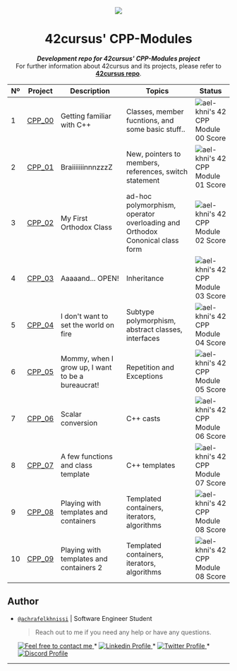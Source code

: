 <p align="center">
  <img src=https://user-images.githubusercontent.com/40824677/149224059-8a1fc9f2-31bc-4335-93b3-6017bf794668.png />
</p>

<h1 align="center">
	42cursus' CPP-Modules
</h1>

<p align="center">
	<b><i>Development repo for 42cursus' CPP-Modules project</i></b><br>
	For further information about 42cursus and its projects, please refer to <a href="https://github.com/achrafelkhnissi/1337/blob/master/42curses/README.md"><b>42cursus repo</b></a>.
</p>

|  Nº | Project | Description | Topics | Status |
|-----|---------|-------------|--------|--------|
|  1  | [CPP_00](https://github.com/achrafelkhnissi/CPP_Modules/tree/master/Module_00) | Getting familiar with C++       | Classes, member fucntions, and some basic stuff.. | ![ael-khni's 42 CPP Module 00 Score](https://badge42.coday.fr/api/v2/cltllonqe049401p4tk49dbye/project/2670510) |
|  2  | [CPP_01](https://github.com/achrafelkhnissi/CPP_Modules/tree/master/Module_01) | BraiiiiiiinnnzzzZ | New, pointers to members, references, switch statement	 | ![ael-khni's 42 CPP Module 01 Score](https://badge42.coday.fr/api/v2/cltllonqe049401p4tk49dbye/project/2674581)  |
|  3  | [CPP_02](https://github.com/achrafelkhnissi/CPP_Modules/tree/master/Module_02) | My First Orthodox Class      | ad-hoc polymorphism, operator overloading and Orthodox Cononical class form | ![ael-khni's 42 CPP Module 02 Score](https://badge42.coday.fr/api/v2/cltllonqe049401p4tk49dbye/project/2684257) |
|  4  | [CPP_03](https://github.com/achrafelkhnissi/CPP_Modules/tree/master/Module_03) | Aaaaand... OPEN!      | Inheritance | ![ael-khni's 42 CPP Module 03 Score](https://badge42.coday.fr/api/v2/cltllonqe049401p4tk49dbye/project/2686408) |
|  5  | [CPP_04](https://github.com/achrafelkhnissi/CPP_Modules/tree/master/Module_04) | I don't want to set the world on fire       | Subtype polymorphism, abstract classes, interfaces | ![ael-khni's 42 CPP Module 04 Score](https://badge42.coday.fr/api/v2/cltllonqe049401p4tk49dbye/project/2687440) |
|  6  | [CPP_05](https://github.com/achrafelkhnissi/CPP_Modules/tree/master/Module_05) | Mommy, when I grow up, I want to be a bureaucrat!       | Repetition and Exceptions | ![ael-khni's 42 CPP Module 05 Score](https://badge42.coday.fr/api/v2/cltllonqe049401p4tk49dbye/project/2689271)   |
|  7  | [CPP_06](https://github.com/achrafelkhnissi/CPP_Modules/tree/master/Module_06) | Scalar conversion       | C++ casts  | ![ael-khni's 42 CPP Module 06 Score](https://badge42.coday.fr/api/v2/cltllonqe049401p4tk49dbye/project/2705729) |
|  8  | [CPP_07](https://github.com/achrafelkhnissi/CPP_Modules/tree/master/Module_07) | A few functions and class template       | C++ templates   | ![ael-khni's 42 CPP Module 07 Score](https://badge42.coday.fr/api/v2/cltllonqe049401p4tk49dbye/project/2720446)  |
|  9  | [CPP_08](https://github.com/achrafelkhnissi/CPP_Modules/tree/master/Module_08) | Playing with templates and containers      | Templated containers, iterators, algorithms    | ![ael-khni's 42 CPP Module 08 Score](https://badge42.coday.fr/api/v2/cltllonqe049401p4tk49dbye/project/2723075) |
|  10  | [CPP_09](https://github.com/achrafelkhnissi/CPP_Modules/tree/master/Module_09) | Playing with templates and containers  2     | Templated containers, iterators, algorithms    | ![ael-khni's 42 CPP Module 08 Score](https://badge42.coday.fr/api/v2/cltllonqe049401p4tk49dbye/project/2723075) |

## Author

- [`@achrafelkhnissi`]() | Software Engineer Student

    > Reach out to me if you need any help or have any questions.

	<a href="mailto:achraf.elkhnissi@icloud.com">
		<img alt="Feel free to contact me" src="https://img.shields.io/badge/-Ask_me_anything-blue?style=flat&logo=Gmail&logoColor=white&link=mailto:achraf.elkhnissi@gmail.com&color=3d85c6" />
	</a>
	<span> * </span>
    <a href="https://www.linkedin.com/in/achrafelkhnissi/">
        <img alt="Linkedin Profile" src="https://img.shields.io/badge/-Linkedin-0072b1?style=flat&logo=Linkedin&logoColor=white&link=https://www.linkedin.com/in/achrafelkhnissi/" />
    </a>
    <span> * </span>
    <a href="https://twitter.com/suprivada">
        <img alt="Twitter Profile" src="https://img.shields.io/badge/-Twitter-0072b1?style=flat&logo=Twitter&logoColor=white&link=https://www.linkedin.com/in/achrafelkhnissi/&color=1DA1F2" />
    </a>
    <span> * </span>
    <a href="https://www.linkedin.com/in/achrafelkhnissi/">
        <img alt="Discord Profile" src="https://img.shields.io/badge/-Discord-0072b1?style=flat&logo=Discord&logoColor=white&link=https://discord.gg/JQymtPU3gG/&color=7289da" />
    </a>
---
